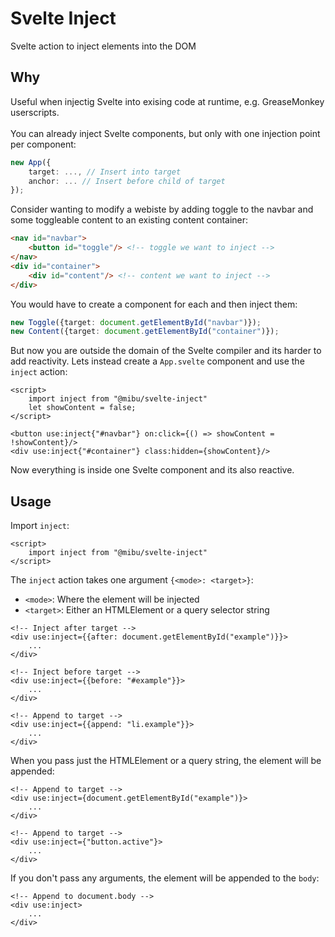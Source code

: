 # Svelte Inject
Svelte action to inject elements into the DOM

## Why
Useful when injectig Svelte into exising code at runtime, e.g. GreaseMonkey userscripts.<br>
<br>
You can already inject Svelte components, but only with one injection point per component:
```ts
new App({
	target: ..., // Insert into target
	anchor: ... // Insert before child of target
});
```
Consider wanting to modify a webiste by adding toggle to the navbar and some toggleable content to an existing content container:
```html
<nav id="navbar">
	<button id="toggle"/> <!-- toggle we want to inject -->
</nav>
<div id="container">
	<div id="content"/> <!-- content we want to inject -->
</div>
```
You would have to create a component for each and then inject them:
```ts
new Toggle({target: document.getElementById("navbar")});
new Content({target: document.getElementById("container")});
```
But now you are outside the domain of the Svelte compiler and its harder to add reactivity. Lets instead create a `App.svelte` component and use the `inject` action:
```svelte
<script>
	import inject from "@mibu/svelte-inject"
	let showContent = false;
</script>

<button use:inject{"#navbar"} on:click={() => showContent = !showContent}/>
<div use:inject{"#container"} class:hidden={showContent}/>
```
Now everything is inside one Svelte component and its also reactive.


## Usage
Import `inject`:
```svelte
<script>
	import inject from "@mibu/svelte-inject"
</script>
```

The `inject` action takes one argument `{<mode>: <target>}`:
- `<mode>`: Where the element will be injected
- `<target>`: Either an HTMLElement or a query selector string

```svelte
<!-- Inject after target -->
<div use:inject={{after: document.getElementById("example")}}>
	...
</div>

<!-- Inject before target -->
<div use:inject={{before: "#example"}}>
	...
</div>

<!-- Append to target -->
<div use:inject={{append: "li.example"}}>
	...
</div>
```

When you pass just the HTMLElement or a query string, the element will be appended:
```svelte
<!-- Append to target -->
<div use:inject={document.getElementById("example")}>
	...
</div>

<!-- Append to target -->
<div use:inject={"button.active"}>
	...
</div>
```

If you don't pass any arguments, the element will be appended to the `body`:
```svelte
<!-- Append to document.body -->
<div use:inject>
	...
</div>
```

